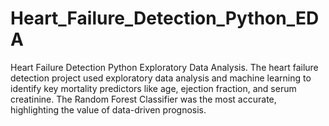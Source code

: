 # Heart_Failure_Detection_Python_EDA
Heart Failure Detection Python Exploratory Data Analysis.
The heart failure detection project used exploratory data analysis and machine learning to identify key mortality predictors like age, ejection fraction, and serum creatinine. The Random Forest Classifier was the most accurate, highlighting the value of data-driven prognosis.
